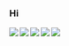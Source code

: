 ### Hi
<img align="left" src="https://img.shields.io/static/v1?label=cocoui&message=100%&color=FF0000">
<img align="left" src="https://img.shields.io/static/v1?label=ABC&message=aaa&color=FF0000">
<img align="left" src="https://img.shields.io/static/v1?label=ABC&message=aaa&color=FF0000">
<img align="left" src="https://img.shields.io/static/v1?label=ABC&message=aaa&color=FF0000">
<img align="left" src="https://img.shields.io/static/v1?label=ABC&message=aaa&color=FF0000">
